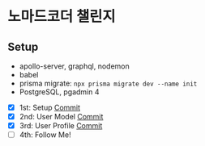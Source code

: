 # 노마드코더 챌린지

## Setup

 - apollo-server, graphql, nodemon
 - babel
 - prisma
    migrate: `npx prisma migrate dev --name init`
 - PostgreSQL, pgadmin 4
 

- [X] 1st: Setup [Commit](https://github.com/shinho601/nomadcoffee-backend/commit/c14ca12887d0a213e61057703ebac8ac2aeb4325)
- [X] 2nd: User Model [Commit](https://github.com/shinho601/nomadcoffee-backend/commit/51789620832560244fe5082cc21e3e3da10a40be)
- [X] 3rd: User Profile [Commit](https://github.com/shinho601/nomadcoffee-backend/commit/003bfb50bf20ccea444aa66ec7c04a971de131e0)
- [ ] 4th: Follow Me! 
